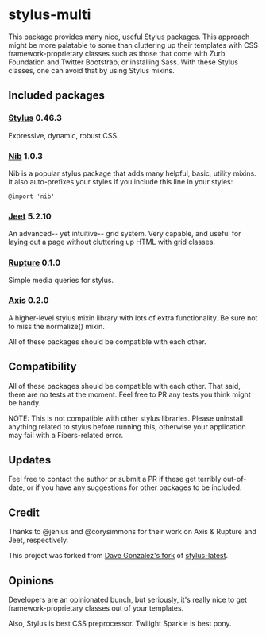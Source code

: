 stylus-multi
============

This package provides many nice, useful Stylus packages. This approach might be more palatable to some than cluttering up their templates with CSS framework-proprietary classes such as those that come with Zurb Foundation and Twitter Bootstrap, or installing Sass. With these Stylus classes, one can avoid that by using Stylus mixins.

## Included packages

### [Stylus](http://learnboost.github.io/stylus/) 0.46.3

Expressive, dynamic, robust CSS.

### [Nib](http://visionmedia.github.io/nib/) 1.0.3

Nib is a popular stylus package that adds many helpful, basic, utility mixins. It also auto-prefixes your styles if you include this line in your styles:

```
@import 'nib'
```

### [Jeet](http://jeet.gs/) 5.2.10

An advanced-- yet intuitive-- grid system. Very capable, and useful for laying out a page without cluttering up HTML with grid classes.

### [Rupture](https://github.com/jenius/rupture) 0.1.0

Simple media queries for stylus.

### [Axis](http://roots.cx/axis/) 0.2.0

A higher-level stylus mixin library with lots of extra functionality. Be sure not to miss the normalize() mixin.

All of these packages should be compatible with each other.

## Compatibility

All of these packages should be compatible with each other. That said, there are no tests at the moment. Feel free to PR any tests you think might be handy.

NOTE: This is not compatible with other stylus libraries. Please uninstall anything related to stylus before running this, otherwise your application may fail with a Fibers-related error.

## Updates

Feel free to contact the author or submit a PR if these get terribly out-of-date, or if you have any suggestions for other packages to be included.

## Credit

Thanks to @jenius and @corysimmons for their work on Axis & Rupture and Jeet, respectively.

This project was forked from [Dave Gonzalez's fork](https://github.com/davegonzalez/stylus-jeet) of [stylus-latest](https://github.com/sbking/meteor-stylus-latest/).

## Opinions

Developers are an opinionated bunch, but seriously, it's really nice to get framework-proprietary classes out of your templates.

Also, Stylus is best CSS preprocessor. Twilight Sparkle is best pony.
